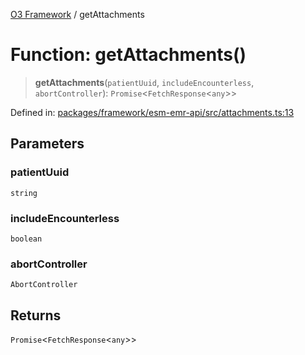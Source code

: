 [O3 Framework](../API.md) / getAttachments

# Function: getAttachments()

> **getAttachments**(`patientUuid`, `includeEncounterless`, `abortController`): `Promise`\<`FetchResponse`\<`any`\>\>

Defined in: [packages/framework/esm-emr-api/src/attachments.ts:13](https://github.com/habeshabro/openmrs-esm-core/blob/main/packages/framework/esm-emr-api/src/attachments.ts#L13)

## Parameters

### patientUuid

`string`

### includeEncounterless

`boolean`

### abortController

`AbortController`

## Returns

`Promise`\<`FetchResponse`\<`any`\>\>
